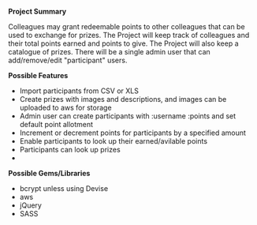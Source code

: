 **Project Summary**

Colleagues may grant redeemable points to other colleagues that can be used to exchange for prizes. The Project will keep track of colleagues and their total points earned and points to give. The Project will also keep a catalogue of prizes. There will be a single admin user that can add/remove/edit "participant" users.

**Possible Features**
- Import participants from CSV or XLS
- Create prizes with images and descriptions, and images can be uploaded to aws for storage
- Admin user can create participants with :username :points and set default point allotment
- Increment or decrement points for participants by a specified amount
- Enable participants to look up their earned/avilable points
- Participants can look up prizes
- 
**Possible Gems/Libraries**
- bcrypt unless using Devise
- aws
- jQuery
- SASS